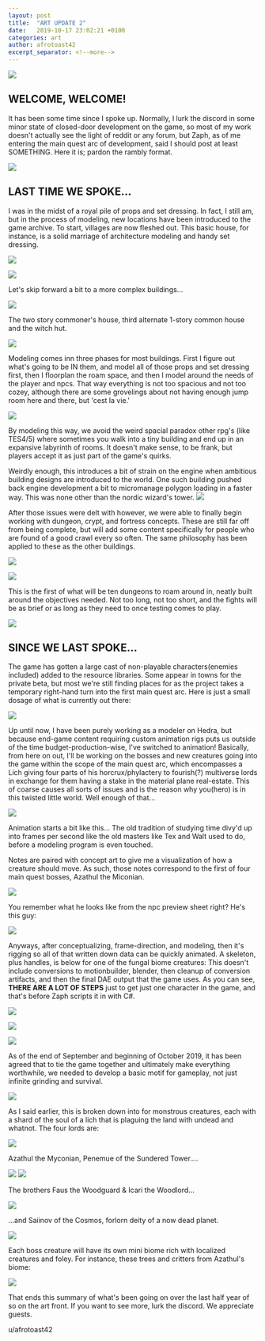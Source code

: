 ```yaml
---
layout: post
title:  "ART UPDATE 2"
date:   2019-10-17 23:02:21 +0100
categories: art
author: afrotoast42
excerpt_separator: <!--more-->
---
```


![](https://i.imgur.com/TePpowW.jpg)

## WELCOME, WELCOME!

It has been some time since I spoke up. Normally, I lurk the discord in some minor state of
closed-door development on the game, so most of my work doesn't actually see the light of
reddit or any forum, but Zaph, as of me entering the main quest arc of development, said I
should post at least SOMETHING. Here it is; pardon the rambly format.

![](https://i.imgur.com/dC1oZsY.jpg)

## LAST TIME WE SPOKE...

I was in the midst of a royal pile of props and set dressing. In fact, I still am, but in the process
of modeling, new locations have been introduced to the game archive. To start, villages are
now fleshed out. This basic house, for instance, is a solid marriage of architecture modeling
and handy set dressing.

![](https://i.imgur.com/qY4D1ut.jpg)

![](https://i.imgur.com/x1jpjka.jpg)

Let's skip forward a bit to a more complex buildings...

![](https://i.imgur.com/qKT1v6m.jpg)

The two story commoner's house, third alternate 1-story common house and the witch hut.

![](https://i.imgur.com/tT2965I.jpg)

Modeling comes inn three phases for most buildings. First I figure out what's going to be IN
them, and model all of those props and set dressing first, then I floorplan the roam space, and
then I model around the needs of the player and npcs. That way everything is not too
spacious and not too cozey, although there are some grovelings about not having enough
jump room here and there, but 'cest la vie.'

![](https://i.imgur.com/L5WpyCc.jpg)

By modeling this way, we avoid the weird spacial paradox other rpg's (like TES4/5) where
sometimes you walk into a tiny building and end up in an expansive labyrinth of rooms. It
doesn't make sense, to be frank, but players accept it as just part of the game's quirks.

Weirdly enough, this introduces a bit of strain on the engine when ambitious building designs
are introduced to the world. One such building pushed back engine development a bit to
micromanage polygon loading in a faster way. This was none other than the nordic wizard's
tower.
![](https://i.imgur.com/Az0s1fN.jpg)

After those issues were delt with however, we were able to finally begin working with
dungeon, crypt, and fortress concepts. These are still far off from being complete, but will add
some content specifically for people who are found of a good crawl every so often. The same
philosophy has been applied to these as the other buildings.

![](https://i.imgur.com/LXgQ8qh.jpg)

![](https://i.imgur.com/pWKHFQo.jpg)

This is the first of what will be ten dungeons to roam around in, neatly built around the
objectives needed. Not too long, not too short, and the fights will be as brief or as long as
they need to once testing comes to play.


![](https://i.imgur.com/rJKuzwb.jpg)

## SINCE WE LAST SPOKE...

The game has gotten a large cast of non-playable characters(enemies included) added to the
resource libraries. Some appear in towns for the private beta, but most we're still finding
places for as the project takes a temporary right-hand turn into the first main quest arc. Here
is just a small dosage of what is currently out there:

![](https://i.imgur.com/J6uPcy1.jpg)

Up until now, I have been purely working as a modeler on Hedra, but because end-game
content requiring custom animation rigs puts us outside of the time budget-production-wise,
I've switched to animation! Basically, from here on out, I'll be working on the bosses and new
creatures going into the game within the scope of the main quest arc, which encompasses a
Lich giving four parts of his horcrux/phylactery to fourish(?) multiverse lords in exchange for
them having a stake in the material plane real-estate. This of coarse causes all sorts of issues
and is the reason why you(hero) is in this twisted little world. Well enough of that...

![](https://i.imgur.com/4rM2fAs.jpg)

Animation starts a bit
like this... The old
tradition of studying
time divy'd up into
frames per second like
the old masters like
Tex and Walt used to
do, before a modeling
program is even
touched.


Notes are paired with concept
art to give me a visualization of
how a creature should move. As
such, those notes correspond to
the first of four main quest
bosses, Azathul the Miconian.

![](https://i.imgur.com/PPHQVH2.jpg)

You remember what he looks
like from the npc preview sheet
right? He's this guy:

![](https://i.imgur.com/Txg9aQR.jpg)

Anyways, after conceptualizing, frame-direction, and modeling, then it's rigging so all of that
written down data can be quickly animated. A skeleton, plus handles, is below for one of the
fungal biome creatures:
This doesn't include
conversions to motionbuilder,
blender, then cleanup of
conversion artifacts, and
then the final DAE output
that the game uses. As you
can see, **THERE ARE A LOT
OF STEPS** just to get just
one character in the game,
and that's before Zaph
scripts it in with C#.

![](https://i.imgur.com/3ZHTzce.jpg)

![](https://i.imgur.com/b1SngFu.jpg)


![](https://i.imgur.com/sopaoE7.jpg)

As of the end of September and beginning of October 2019, it has been agreed that to tie the
game together and ultimately make everything worthwhile, we needed to develop a basic
motif for gameplay, not just infinite grinding and survival.

![](https://i.imgur.com/2TnXpJq.jpg)

As I said earlier, this is broken down into for monstrous creatures, each with a shard of the
soul of a lich that is plaguing the land with undead and whatnot. The four lords are:

![](https://i.imgur.com/Dwmisqv.jpg)

Azathul the Myconian, Penemue of the Sundered Tower....


![](https://i.imgur.com/bh8l7Kd.jpg) ![](https://i.imgur.com/CiiTq00.jpg)

The brothers Faus the Woodguard & Icari the Woodlord...

![](https://i.imgur.com/OPool54.jpg)

...and Saiinov of the Cosmos, forlorn deity of a now
dead planet.

![](https://i.imgur.com/CfPWkFp.jpg)

Each boss creature will have its own mini biome
rich with localized creatures and foley. For instance,
these trees and critters from Azathul's biome:

![](https://i.imgur.com/SYa8yqb.jpg)

That ends this summary of what's been going on over the last half year of so on the art front.
If you want to see more, lurk the discord. We appreciate guests.

u/afrotoast42

